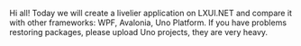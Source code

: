 Hi all! 
Today we will create a livelier application on LXUI.NET and compare it with other frameworks: WPF, Avalonia, Uno Platform. 
If you have problems restoring packages, please upload Uno projects, they are very heavy.
